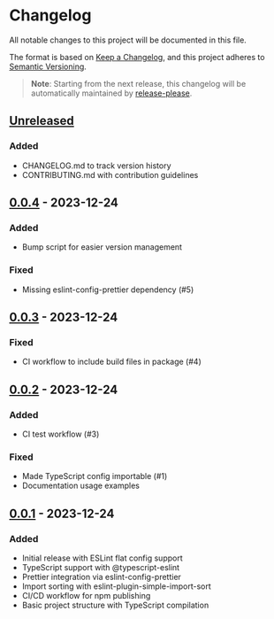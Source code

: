 # Changelog

All notable changes to this project will be documented in this file.

The format is based on [Keep a Changelog](https://keepachangelog.com/en/1.1.0/),
and this project adheres to [Semantic Versioning](https://semver.org/spec/v2.0.0.html).

> **Note**: Starting from the next release, this changelog will be automatically maintained by [release-please](https://github.com/googleapis/release-please).

## [Unreleased]

### Added
- CHANGELOG.md to track version history
- CONTRIBUTING.md with contribution guidelines

## [0.0.4] - 2023-12-24

### Added
- Bump script for easier version management

### Fixed
- Missing eslint-config-prettier dependency (#5)

## [0.0.3] - 2023-12-24

### Fixed
- CI workflow to include build files in package (#4)

## [0.0.2] - 2023-12-24

### Added
- CI test workflow (#3)

### Fixed
- Made TypeScript config importable (#1)
- Documentation usage examples

## [0.0.1] - 2023-12-24

### Added
- Initial release with ESLint flat config support
- TypeScript support with @typescript-eslint
- Prettier integration via eslint-config-prettier
- Import sorting with eslint-plugin-simple-import-sort
- CI/CD workflow for npm publishing
- Basic project structure with TypeScript compilation

[Unreleased]: https://github.com/fohte/eslint-config/compare/v0.0.4...HEAD
[0.0.4]: https://github.com/fohte/eslint-config/compare/v0.0.3...v0.0.4
[0.0.3]: https://github.com/fohte/eslint-config/compare/v0.0.2...v0.0.3
[0.0.2]: https://github.com/fohte/eslint-config/compare/v0.0.1...v0.0.2
[0.0.1]: https://github.com/fohte/eslint-config/releases/tag/v0.0.1